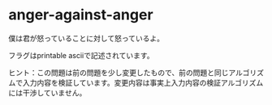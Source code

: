 # anger-against-anger
僕は君が怒っていることに対して怒っているよ。

フラグはprintable asciiで記述されています。

ヒント：この問題は前の問題を少し変更したもので、前の問題と同じアルゴリズムで入力内容を検証しています。変更内容は事実上入力内容の検証アルゴリズムには干渉していません。
